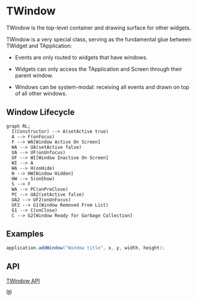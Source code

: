 TWindow
=======

TWindow is the top-level container and drawing surface for other widgets.

TWindow is a very special class, serving as the fundamental glue
between TWidget and TApplication:

* Events are only routed to widgets that have windows.

* Widgets can only access the TApplication and Screen through their
  parent window.

* Windows can be system-modal: receiving all events and drawn on top
  of all other windows.




Window Lifecycle
----------------

```mermaid
graph RL;
  I(Constructor) --> A(setActive true)
  A --> F(onFocus)
  F --> WA[Window Active On Screen]
  WA --> UA(setActive false)
  UA --> UF(onUnfocus)
  UF --> WI[Window Inactive On Screen]
  WI --> A
  WA --> H(onHide)
  H --> HW[Window Hidden]
  HW --> S(onShow)
  S --> F
  WA --> PC(onPreClose)
  PC --> UA2(setActive false)
  UA2 --> UF2(onUnFocus)
  UF2 --> G1(Window Removed From List)
  G1 --> C(onClose)
  C --> G2[Window Ready for Garbage Collection]
```

Examples
--------

```Java
application.addWindow("Window title", x, y, width, height);
```

API
---

[TWindow API](https://jexer.sourceforge.io/apidocs/api/jexer/TWindow.html)

😻